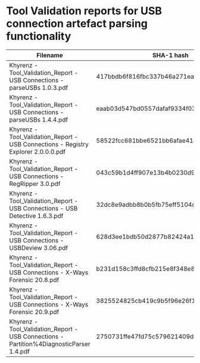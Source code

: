 # Tool Validation reports for USB connection artefact parsing functionality

| Filename                                                                                      | SHA-1 hash                               |
| --------------------------------------------------------------------------------------------- | ---------------------------------------- |
| Khyrenz - Tool_Validation_Report - USB Connections - parseUSBs 1.0.3.pdf                      | 417bbdb6f816fbc337b46a271eaadb4bd08f4c2f |
| Khyrenz - Tool_Validation_Report - USB Connections - parseUSBs 1.4.4.pdf                      | eaab03d547bd0557dafaf9334f0385e31e5984cf |
| Khyrenz - Tool_Validation_Report - USB Connections - Registry Explorer 2.0.0.0.pdf            | 58522fcc681bbe6521bb6afae41ed766dace8d74 |
| Khyrenz - Tool_Validation_Report - USB Connections - RegRipper 3.0.pdf                        | 043c59b1d4ff907e13b4b0230d95884362386dd0 |
| Khyrenz - Tool_Validation_Report - USB Connections - USB Detective 1.6.3.pdf                  | 32dc8e9adbb8b0b5fb75eff5104d3db379cd47ac |
| Khyrenz - Tool_Validation_Report - USB Connections - USBDeview 3.06.pdf                       | 628d3ee1bdb50d2877b82424a1d6fa63a9267b35 |
| Khyrenz - Tool_Validation_Report - USB Connections - X-Ways Forensic 20.8.pdf                 | b231d158c3ffd8cfb215e8f348e8855f986e594b |
| Khyrenz - Tool_Validation_Report - USB Connections - X-Ways Forensic 20.9.pdf                 | 3825524825cb419c9b5f96e26f1e0e8171742a1d |
| Khyrenz - Tool_Validation_Report - USB Connections - Partition%4DiagnosticParser 1.4.pdf      | 2750731ffe47fd75c579621409d90a0344c84ffe |
